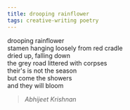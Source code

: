 ```yaml
---
title: drooping rainflower
tags: creative-writing poetry  
---
```


drooping rainflower  
stamen hanging loosely from red cradle  
dried up, falling down  
the grey road littered with corpses  
their's is not the season  
but come the showers  
and they will bloom  

> <cite>Abhijeet Krishnan</cite>
